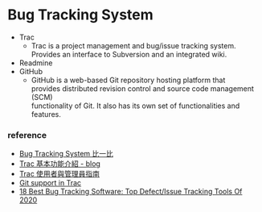 # Bug Tracking System
- Trac
    - Trac is a project management and bug/issue tracking system. \
      Provides an interface to Subversion and an integrated wiki.
- Readmine
- GitHub
    - GitHub is a web-based Git repository hosting platform that \
      provides distributed revision control and source code management (SCM) \
      functionality of Git. It also has its own set of functionalities and 
      features.

### reference
- [Bug Tracking System 比一比][]
- [Trac 基本功能介紹 - blog][1]
- [Trac 使用者與管理員指南][2]
- [Git support in Trac][a]
- [18 Best Bug Tracking Software: 
   Top Defect/Issue Tracking Tools Of 2020][#]

[Bug Tracking System 比一比]: http://blog.wabow.com/archives/1189
                              "Optional Title Here"
[1]: https://blog.longwin.com.tw/2007/07/trac_intro_function_2007/
     "Optional Title Here"
[2]: https://trac.edgewall.org/wiki/TranslationZh_TW/TracGuide
     "TracGuide"
[a]: https://trac.edgewall.org/wiki/TracGit
[#]: https://www.softwaretestinghelp.com/popular-bug-tracking-software/